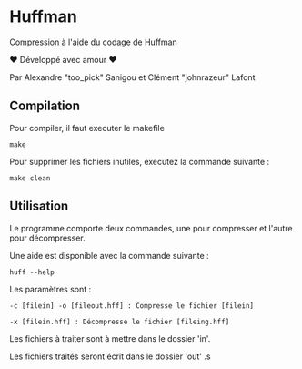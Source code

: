 # Huffman
Compression à l'aide du codage de Huffman

 ❤ Développé avec amour ❤

Par Alexandre "too_pick" Sanigou et Clément "johnrazeur" Lafont

Compilation
-----------
Pour compiler, il faut executer le makefile

    make

 Pour supprimer les fichiers inutiles, executez la commande suivante :

    make clean

Utilisation
-----------
Le programme comporte deux commandes, une pour compresser et l'autre pour décompresser.

Une aide est disponible avec la commande suivante :

    huff --help

Les paramètres sont :

`-c [filein] -o [fileout.hff] : Compresse le fichier [filein]`

`-x [filein.hff] : Décompresse le fichier [fileing.hff]`

Les fichiers à traiter sont à mettre dans le dossier 'in'.

Les fichiers traités seront écrit dans le dossier 'out' .s
